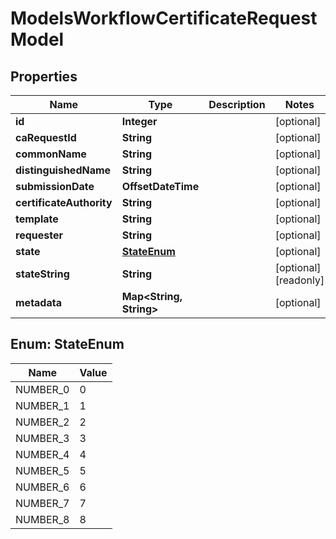 

# ModelsWorkflowCertificateRequestModel


## Properties

| Name | Type | Description | Notes |
|------------ | ------------- | ------------- | -------------|
|**id** | **Integer** |  |  [optional] |
|**caRequestId** | **String** |  |  [optional] |
|**commonName** | **String** |  |  [optional] |
|**distinguishedName** | **String** |  |  [optional] |
|**submissionDate** | **OffsetDateTime** |  |  [optional] |
|**certificateAuthority** | **String** |  |  [optional] |
|**template** | **String** |  |  [optional] |
|**requester** | **String** |  |  [optional] |
|**state** | [**StateEnum**](#StateEnum) |  |  [optional] |
|**stateString** | **String** |  |  [optional] [readonly] |
|**metadata** | **Map&lt;String, String&gt;** |  |  [optional] |



## Enum: StateEnum

| Name | Value |
|---- | -----|
| NUMBER_0 | 0 |
| NUMBER_1 | 1 |
| NUMBER_2 | 2 |
| NUMBER_3 | 3 |
| NUMBER_4 | 4 |
| NUMBER_5 | 5 |
| NUMBER_6 | 6 |
| NUMBER_7 | 7 |
| NUMBER_8 | 8 |



